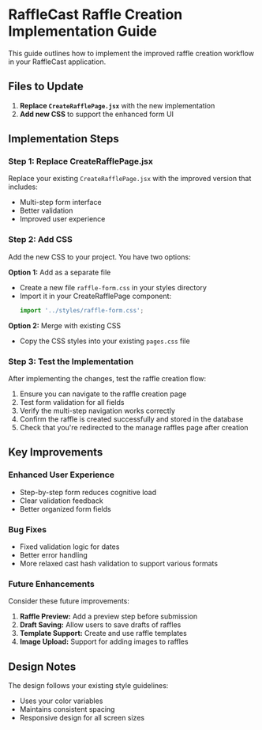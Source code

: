 # RaffleCast Raffle Creation Implementation Guide

This guide outlines how to implement the improved raffle creation workflow in your RaffleCast application.

## Files to Update

1. **Replace `CreateRafflePage.jsx`** with the new implementation
2. **Add new CSS** to support the enhanced form UI

## Implementation Steps

### Step 1: Replace CreateRafflePage.jsx

Replace your existing `CreateRafflePage.jsx` with the improved version that includes:
- Multi-step form interface
- Better validation
- Improved user experience

### Step 2: Add CSS

Add the new CSS to your project. You have two options:

**Option 1:** Add as a separate file
- Create a new file `raffle-form.css` in your styles directory
- Import it in your CreateRafflePage component:
  ```javascript
  import '../styles/raffle-form.css';
  ```

**Option 2:** Merge with existing CSS
- Copy the CSS styles into your existing `pages.css` file

### Step 3: Test the Implementation

After implementing the changes, test the raffle creation flow:

1. Ensure you can navigate to the raffle creation page
2. Test form validation for all fields
3. Verify the multi-step navigation works correctly
4. Confirm the raffle is created successfully and stored in the database
5. Check that you're redirected to the manage raffles page after creation

## Key Improvements

### Enhanced User Experience
- Step-by-step form reduces cognitive load
- Clear validation feedback
- Better organized form fields

### Bug Fixes
- Fixed validation logic for dates
- Better error handling
- More relaxed cast hash validation to support various formats

### Future Enhancements

Consider these future improvements:
1. **Raffle Preview:** Add a preview step before submission
2. **Draft Saving:** Allow users to save drafts of raffles
3. **Template Support:** Create and use raffle templates
4. **Image Upload:** Support for adding images to raffles

## Design Notes

The design follows your existing style guidelines:
- Uses your color variables
- Maintains consistent spacing
- Responsive design for all screen sizes
